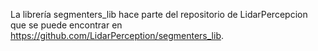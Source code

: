 La librería segmenters_lib hace parte del repositorio de LidarPercepcion que se puede encontrar en https://github.com/LidarPerception/segmenters_lib.
